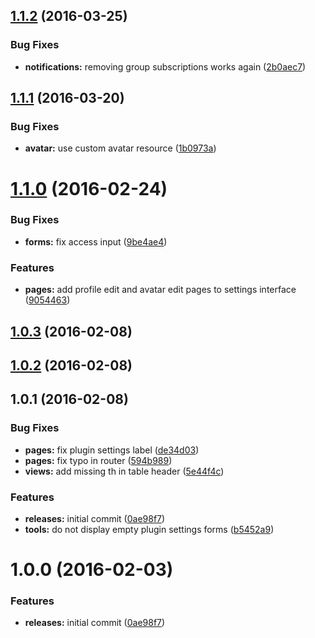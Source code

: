 <a name="1.1.2"></a>
## [1.1.2](https://github.com/hypeJunction/Elgg-user_settings/compare/1.1.1...v1.1.2) (2016-03-25)


### Bug Fixes

* **notifications:** removing group subscriptions works again ([2b0aec7](https://github.com/hypeJunction/Elgg-user_settings/commit/2b0aec7))



<a name="1.1.1"></a>
## [1.1.1](https://github.com/hypeJunction/Elgg-user_settings/compare/1.1.0...v1.1.1) (2016-03-20)


### Bug Fixes

* **avatar:** use custom avatar resource ([1b0973a](https://github.com/hypeJunction/Elgg-user_settings/commit/1b0973a))



<a name="1.1.0"></a>
# [1.1.0](https://github.com/hypeJunction/Elgg-user_settings/compare/1.0.3...v1.1.0) (2016-02-24)


### Bug Fixes

* **forms:** fix access input ([9be4ae4](https://github.com/hypeJunction/Elgg-user_settings/commit/9be4ae4))

### Features

* **pages:** add profile edit and avatar edit pages to settings interface ([9054463](https://github.com/hypeJunction/Elgg-user_settings/commit/9054463))



<a name="1.0.3"></a>
## [1.0.3](https://github.com/hypeJunction/Elgg-user_settings/compare/1.0.2...v1.0.3) (2016-02-08)




<a name="1.0.2"></a>
## [1.0.2](https://github.com/hypeJunction/Elgg-user_settings/compare/1.0.1...v1.0.2) (2016-02-08)




<a name="1.0.1"></a>
## 1.0.1 (2016-02-08)


### Bug Fixes

* **pages:** fix plugin settings label ([de34d03](https://github.com/hypeJunction/Elgg-user_settings/commit/de34d03))
* **pages:** fix typo in router ([594b989](https://github.com/hypeJunction/Elgg-user_settings/commit/594b989))
* **views:** add missing th in table header ([5e44f4c](https://github.com/hypeJunction/Elgg-user_settings/commit/5e44f4c))

### Features

* **releases:** initial commit ([0ae98f7](https://github.com/hypeJunction/Elgg-user_settings/commit/0ae98f7))
* **tools:** do not display empty plugin settings forms ([b5452a9](https://github.com/hypeJunction/Elgg-user_settings/commit/b5452a9))



<a name="1.0.0"></a>
# 1.0.0 (2016-02-03)


### Features

* **releases:** initial commit ([0ae98f7](https://github.com/hypeJunction/Elgg-user_settings/commit/0ae98f7))



